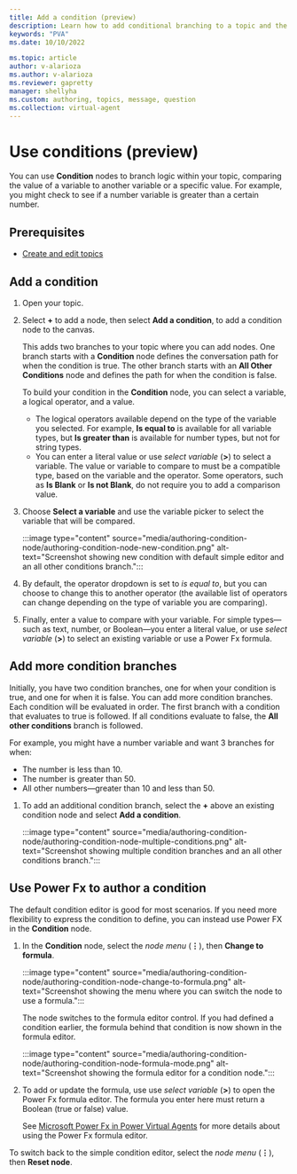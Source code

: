 ```yaml
---
title: Add a condition (preview)
description: Learn how to add conditional branching to a topic and the conversational path in Power Virtual Agents preview.
keywords: "PVA"
ms.date: 10/10/2022

ms.topic: article
author: v-alarioza
ms.author: v-alarioza
ms.reviewer: gapretty
manager: shellyha
ms.custom: authoring, topics, message, question
ms.collection: virtual-agent
---
```


# Use conditions (preview)

You can use **Condition** nodes to branch logic within your topic, comparing the value of a variable to another variable or a specific value. For example, you might check to see if a number variable is greater than a certain number.

## Prerequisites

- [Create and edit topics](authoring-create-edit-topics.md)

## Add a condition

1. Open your topic.
1. Select **+** to add a node, then select **Add a condition**, to add a condition node to the canvas.

    This adds two branches to your topic where you can add nodes. One branch starts with a **Condition** node defines the conversation path for when the condition is true. The other branch starts with an **All Other Conditions** node and defines the path for when the condition is false.

    To build your condition in the **Condition** node, you can select a variable, a logical operator, and a value.

    - The logical operators available depend on the type of the variable you selected. For example, **Is equal to** is available for all variable types, but **Is greater than** is available for number types, but not for string types.
    - You can enter a literal value or use _select variable_ (**>**) to select a variable. The value or variable to compare to must be a compatible type, based on the variable and the operator. Some operators, such as **Is Blank** or **Is not Blank**, do not require you to add a comparison value.

1. Choose **Select a variable** and use the variable picker to select the variable that will be compared.

    :::image type="content" source="media/authoring-condition-node/authoring-condition-node-new-condition.png" alt-text="Screenshot showing new condition with default simple editor and an all other conditions branch.":::

1. By default, the operator dropdown is set to _is equal to_, but you can choose to change this to another operator (the available list of operators can change depending on the type of variable you are comparing).

1. Finally, enter a value to compare with your variable. For simple types&mdash;such as text, number, or Boolean&mdash;you enter a literal value, or use _select variable_ (**>**) to select an existing variable or use a Power Fx formula.

## Add more condition branches

Initially, you have two condition branches, one for when your condition is true, and one for when it is false. You can add more condition branches. Each condition will be evaluated in order. The first branch with a condition that evaluates to true is followed. If all conditions evaluate to false, the **All other conditions** branch is followed.

For example, you might have a number variable and want 3 branches for when:

- The number is less than 10.
- The number is greater than 50.
- All other numbers&mdash;greater than 10 and less than 50.

1. To add an additional condition branch, select the **+** above an existing condition node and select **Add a condition**.

    :::image type="content" source="media/authoring-condition-node/authoring-condition-node-multiple-conditions.png" alt-text="Screenshot showing multiple condition branches and an all other conditions branch.":::

## Use Power Fx to author a condition

The default condition editor is good for most scenarios. If you need more flexibility to express the condition to define, you can instead use Power FX in the **Condition** node.

1. In the **Condition** node, select the _node menu_ (**&vellip;**), then **Change to formula**.

    :::image type="content" source="media/authoring-condition-node/authoring-condition-node-change-to-formula.png" alt-text="Screenshot showing the menu where you can switch the node to use a formula.":::

    The node switches to the formula editor control. If you had defined a condition earlier, the formula behind that condition is now shown in the formula editor.

    :::image type="content" source="media/authoring-condition-node/authoring-condition-node-formula-mode.png" alt-text="Screenshot showing the formula editor for a condition node.":::

1. To add or update the formula, use use _select variable_ (**>**) to open the Power Fx formula editor. The formula you enter here must return a Boolean (true or false) value.

    See [Microsoft Power Fx in Power Virtual Agents](advanced-power-fx.md) for more details about using the Power Fx formula editor.

To switch back to the simple condition editor, select the _node menu_ (**&vellip;**), then **Reset node**.
